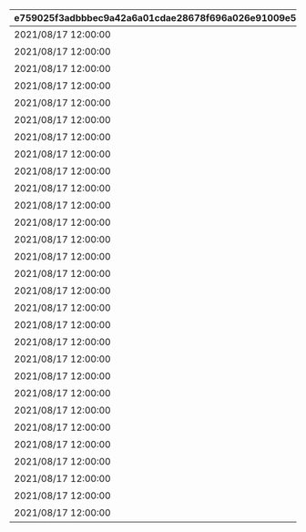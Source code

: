 |e759025f3adbbbec9a42a6a01cdae28678f696a026e91009e5cc4e2a6a7ec86a|77fb7c819d645a4080539bfc8bf611005e6ebd180bbe170e08829a550be02c83|49d0516c23149526544eaf3baad9a734f6cd799012fd353a20e7025eef7c01e0|6e9fe1d31e809263c30a669df8780c2479968a4ebeb78885ab9ac88d50feea75|9f6ad736cface34f0fedf1b0a7ba9e077e1fac396581b13ae997384c61a49fff|0f78ecca4611c9e593362c0c0312233108ee2321494c8a8fe7350f610f4af08b|35dd5fd86d9ed4809957bb9132b51df65bd74e8f9177752d991fd6c9103dc0bc|a88e3c4c2df3a0be6f5aae286b3d7ea9d1cdd2c98661ec057f8fb470aa55a765|bf7f0c05e0e59da276e2e2037d878a21c1efe1f6bb1988eb8fcf6cb03fd33e47|6c050f8f991472c5cf06cf1ca912fca06ba1a46b89800546fe41681dd319ea34|7646f11383ac17e984b466ba09791ad85d315210aef83ce30ab246008fdc3e7e|
| --- | --- | --- | --- | --- | --- | --- | --- | --- | --- | --- |
|2021/08/17 12:00:00|10000101|1回バトルしよう|0|10000101|1|10|0|2021/08/24 11:59:59|7000|1000|
|2021/08/17 12:00:00|10000102|5回バトルしよう|0|10000102|5|10|0|2021/08/24 11:59:59|7000|1000|
|2021/08/17 12:00:00|10000103|10回バトルしよう|0|10000103|10|10|0|2021/08/24 11:59:59|7000|1000|
|2021/08/17 12:00:00|10000104|15回バトルしよう|0|10000104|15|10|0|2021/08/24 11:59:59|7000|1000|
|2021/08/17 12:00:00|10000105|20回バトルしよう|0|10000105|20|10|0|2021/08/24 11:59:59|7000|1000|
|2021/08/17 12:00:00|10000106|25回バトルしよう|0|10000106|25|10|0|2021/08/24 11:59:59|7000|1000|
|2021/08/17 12:00:00|10000107|30回バトルしよう|0|10000107|30|10|0|2021/08/24 11:59:59|7000|1000|
|2021/08/17 12:00:00|10000108|35回バトルしよう|0|10000108|35|10|0|2021/08/24 11:59:59|7000|1000|
|2021/08/17 12:00:00|10000109|40回バトルしよう|0|10000109|40|10|0|2021/08/24 11:59:59|7000|1000|
|2021/08/17 12:00:00|10050501|ミソラに累積300万ダメージ与えよう|1005|10050501|3000000|50|0|2021/08/24 11:59:59|7001|1005|
|2021/08/17 12:00:00|10050502|ミソラに累積900万ダメージ与えよう|1005|10050502|9000000|50|0|2021/08/24 11:59:59|7001|1005|
|2021/08/17 12:00:00|10050503|ミソラに累積1500万ダメージ与えよう|1005|10050503|15000000|50|0|2021/08/24 11:59:59|7001|1005|
|2021/08/17 12:00:00|10050511|ミソラに1度のバトルで100万ダメージ与えよう|1005|10050511|1|51|1000000|2021/08/24 11:59:59|7002|1005|
|2021/08/17 12:00:00|10050512|ミソラに1度のバトルで300万ダメージ与えよう|1005|10050512|1|51|3000000|2021/08/24 11:59:59|7002|1005|
|2021/08/17 12:00:00|10060601|ランファに累積500万ダメージ与えよう|1006|10060601|5000000|60|0|2021/08/24 11:59:59|7001|1006|
|2021/08/17 12:00:00|10060602|ランファに累積1500万ダメージ与えよう|1006|10060602|15000000|60|0|2021/08/24 11:59:59|7001|1006|
|2021/08/17 12:00:00|10060603|ランファに累積2400万ダメージ与えよう|1006|10060603|24000000|60|0|2021/08/24 11:59:59|7001|1006|
|2021/08/17 12:00:00|10060611|ランファに1度のバトルで200万ダメージ与えよう|1006|10060611|1|61|2000000|2021/08/24 11:59:59|7002|1006|
|2021/08/17 12:00:00|10060612|ランファに1度のバトルで500万ダメージ与えよう|1006|10060612|1|61|5000000|2021/08/24 11:59:59|7002|1006|
|2021/08/17 12:00:00|10070701|アゾールドに累積300万ダメージ与えよう|1007|10070701|3000000|70|0|2021/08/24 11:59:59|7001|1007|
|2021/08/17 12:00:00|10070702|アゾールドに累積900万ダメージ与えよう|1007|10070702|9000000|70|0|2021/08/24 11:59:59|7001|1007|
|2021/08/17 12:00:00|10070703|アゾールドに累積1500万ダメージ与えよう|1007|10070703|15000000|70|0|2021/08/24 11:59:59|7001|1007|
|2021/08/17 12:00:00|10070711|アゾールドに1度のバトルで100万ダメージ与えよう|1007|10070711|1|71|1000000|2021/08/24 11:59:59|7002|1007|
|2021/08/17 12:00:00|10070712|アゾールドに1度のバトルで300万ダメージ与えよう|1007|10070712|1|71|3000000|2021/08/24 11:59:59|7002|1007|
|2021/08/17 12:00:00|10080801|カリザに累積500万ダメージ与えよう|1008|10080801|5000000|80|0|2021/08/24 11:59:59|7001|1008|
|2021/08/17 12:00:00|10080802|カリザに累積1500万ダメージ与えよう|1008|10080802|15000000|80|0|2021/08/24 11:59:59|7001|1008|
|2021/08/17 12:00:00|10080803|カリザに累積2400万ダメージ与えよう|1008|10080803|24000000|80|0|2021/08/24 11:59:59|7001|1008|
|2021/08/17 12:00:00|10080811|カリザに1度のバトルで200万ダメージ与えよう|1008|10080811|1|81|2000000|2021/08/24 11:59:59|7002|1008|
|2021/08/17 12:00:00|10080812|カリザに1度のバトルで500万ダメージ与えよう|1008|10080812|1|81|5000000|2021/08/24 11:59:59|7002|1008|